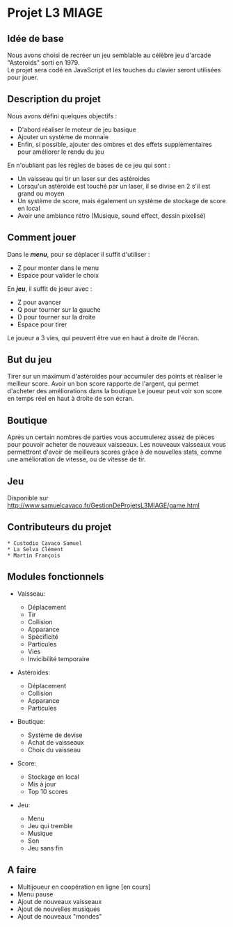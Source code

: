 # Projet L3 MIAGE

## Idée de base

Nous avons choisi de recréer un jeu semblable au célèbre jeu d'arcade "Asteroids" sorti en 1979.  
Le projet sera codé en JavaScript et les touches du clavier seront utilisées pour jouer.

## Description du projet

Nous avons défini quelques objectifs :
* D'abord réaliser le moteur de jeu basique
* Ajouter un système de monnaie
* Enfin, si possible, ajouter des ombres et des effets supplémentaires pour améliorer le rendu du jeu

En n'oubliant pas les règles de bases de ce jeu qui sont :

* Un vaisseau qui tir un laser sur des astéroides
* Lorsqu'un astéroide est touché par un laser, il se divise en 2 s'il est grand ou moyen
* Un système de score, mais également un système de stockage de score en local
* Avoir une ambiance rétro (Musique, sound effect, dessin pixelisé)

## Comment jouer 

Dans le ***menu***, pour se déplacer il suffit d'utiliser :

* Z pour monter dans le menu
* Espace pour valider le choix

En ***jeu***, il suffit de joeur avec :

* Z pour avancer
* Q pour tourner sur la gauche
* D pour tourner sur la droite
* Espace pour tirer

Le joueur a 3 vies, qui peuvent être vue en haut à droite de l'écran.

## But du jeu

Tirer sur un maximum d'astéroides pour accumuler des points et réaliser le meilleur score.
Avoir un bon score rapporte de l'argent, qui permet d'acheter des améliorations dans la boutique
Le joueur peut voir son score en temps réel en haut à droite de son écran.

## Boutique

Après un certain nombres de parties vous accumulerez assez de pièces pour pouvoir acheter de nouveaux vaisseaux.
Les nouveaux vaisseaux vous permettront d'avoir de meilleurs scores grâce à de nouvelles stats, comme une amélioration de vitesse, ou de vitesse de tir.

## Jeu 

Disponible sur http://www.samuelcavaco.fr/GestionDeProjetsL3MIAGE/game.html

## Contributeurs du projet

    * Custodio Cavaco Samuel
    * La Selva Clément
    * Martin François

## Modules fonctionnels

* Vaisseau:
	* Déplacement
	* Tir
	* Collision
	* Apparance
	* Spécificité 
	* Particules
	* Vies
	* Invicibilité temporaire

* Astéroides:
	* Déplacement
	* Collision
	* Apparance
	* Particules 

* Boutique:
	* Système de devise
	* Achat de vaisseaux
	* Choix du vaisseau

* Score:
	* Stockage en local
	* Mis à jour 
	* Top 10 scores

* Jeu:
	* Menu 
	* Jeu qui tremble
	* Musique
	* Son
	* Jeu sans fin

## A faire

* Multijoueur en coopération en ligne [en cours]
* Menu pause
* Ajout de nouveaux vaisseaux
* Ajout de nouvelles musiques
* Ajout de nouveaux "mondes"
